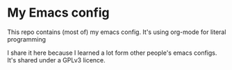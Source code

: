# My Emacs config

This repo contains (most of) my emacs config. It's using org-mode for literal programming

I share it here because I learned a lot form other people's emacs configs. It's shared
under a GPLv3 licence.
